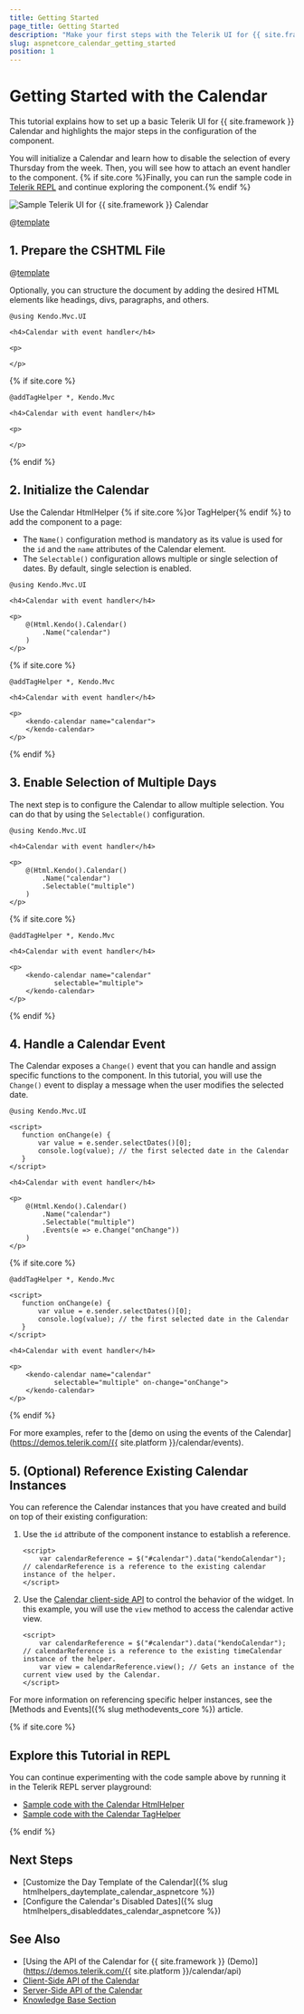 ```yaml
---
title: Getting Started
page_title: Getting Started
description: "Make your first steps with the Telerik UI for {{ site.framework }} Calendar component by following a complete step-by-step tutorial."
slug: aspnetcore_calendar_getting_started
position: 1
---
```


# Getting Started with the Calendar

This tutorial explains how to set up a basic Telerik UI for {{ site.framework }} Calendar and highlights the major steps in the configuration of the component.

You will initialize a Calendar and learn how to disable the selection of every Thursday from the week. Then, you will see how to attach an event handler to the component. {% if site.core %}Finally, you can run the sample code in [Telerik REPL](https://netcorerepl.telerik.com/) and continue exploring the component.{% endif %}

 ![Sample Telerik UI for {{ site.framework }} Calendar](./images/calendar-getting-started.png)

@[template](/_contentTemplates/core/getting-started-prerequisites.md#repl-component-gs-prerequisites)

## 1. Prepare the CSHTML File

@[template](/_contentTemplates/core/getting-started-directives.md#gs-adding-directives)

Optionally, you can structure the document by adding the desired HTML elements like headings, divs, paragraphs, and others.

```HtmlHelper
@using Kendo.Mvc.UI

<h4>Calendar with event handler</h4>

<p>

</p>
```
{% if site.core %}
```TagHelper
@addTagHelper *, Kendo.Mvc

<h4>Calendar with event handler</h4>

<p>

</p>
```
{% endif %}

## 2. Initialize the Calendar

Use the Calendar HtmlHelper {% if site.core %}or TagHelper{% endif %} to add the component to a page:

* The `Name()` configuration method is mandatory as its value is used for the `id` and the `name` attributes of the Calendar element.
* The `Selectable()` configuration allows multiple or single selection of dates. By default, single selection is enabled.

```HtmlHelper
@using Kendo.Mvc.UI

<h4>Calendar with event handler</h4>

<p>
    @(Html.Kendo().Calendar()
        .Name("calendar")
    )
</p>
```
{% if site.core %}
```TagHelper
@addTagHelper *, Kendo.Mvc

<h4>Calendar with event handler</h4>

<p>
    <kendo-calendar name="calendar">
    </kendo-calendar>
</p>
```
{% endif %}

## 3. Enable Selection of Multiple Days

The next step is to configure the Calendar to allow multiple selection. You can do that by using the `Selectable()` configuration.

```HtmlHelper
@using Kendo.Mvc.UI

<h4>Calendar with event handler</h4>

<p>
    @(Html.Kendo().Calendar()
        .Name("calendar")
        .Selectable("multiple")
    )
</p>
```
{% if site.core %}
```TagHelper
@addTagHelper *, Kendo.Mvc

<h4>Calendar with event handler</h4>

<p>
    <kendo-calendar name="calendar"  
           selectable="multiple">
    </kendo-calendar>
</p>
```
{% endif %}

## 4. Handle a Calendar Event

The Calendar exposes a `Change()` event that you can handle and assign specific functions to the component. In this tutorial, you will use the `Change()` event to display a message when the user modifies the selected date.

```HtmlHelper
@using Kendo.Mvc.UI

<script>
   function onChange(e) {
       var value = e.sender.selectDates()[0];
       console.log(value); // the first selected date in the Calendar
   }
</script>

<h4>Calendar with event handler</h4>

<p>
    @(Html.Kendo().Calendar()
        .Name("calendar")
        .Selectable("multiple")
        .Events(e => e.Change("onChange"))
    )
</p>
```
{% if site.core %}
```TagHelper
@addTagHelper *, Kendo.Mvc

<script>
   function onChange(e) {
       var value = e.sender.selectDates()[0];
       console.log(value); // the first selected date in the Calendar
   }
</script>

<h4>Calendar with event handler</h4>

<p>
    <kendo-calendar name="calendar" 
           selectable="multiple" on-change="onChange">
    </kendo-calendar>
</p>
```
{% endif %}

For more examples, refer to the [demo on using the events of the Calendar](https://demos.telerik.com/{{ site.platform }}/calendar/events).

## 5. (Optional) Reference Existing Calendar Instances

You can reference the Calendar instances that you have created and build on top of their existing configuration:

1. Use the `id` attribute of the component instance to establish a reference.

    ```JS script
    <script>
        var calendarReference = $("#calendar").data("kendoCalendar"); // calendarReference is a reference to the existing calendar instance of the helper.
    </script>
    ```

1. Use the [Calendar client-side API](https://docs.telerik.com/kendo-ui/api/javascript/ui/calendar#methods) to control the behavior of the widget. In this example, you will use the `view` method to access the calendar active view.

    ```JS script
    <script>
        var calendarReference = $("#calendar").data("kendoCalendar"); // calendarReference is a reference to the existing timeCalendar instance of the helper.
        var view = calendarReference.view(); // Gets an instance of the current view used by the Calendar.
    </script>
    ```

For more information on referencing specific helper instances, see the [Methods and Events]({% slug methodevents_core %}) article.

{% if site.core %}
## Explore this Tutorial in REPL

You can continue experimenting with the code sample above by running it in the Telerik REPL server playground:

* [Sample code with the Calendar HtmlHelper](https://netcorerepl.telerik.com/GHbFaqOM19rVSeMq37)
* [Sample code with the Calendar TagHelper](https://netcorerepl.telerik.com/GxFlugaW202oxJiL18)

{% endif %}

## Next Steps

* [Customize the Day Template of the Calendar]({% slug htmlhelpers_daytemplate_calendar_aspnetcore %})
* [Configure the Calendar's Disabled Dates]({% slug htmlhelpers_disableddates_calendar_aspnetcore %})

## See Also

* [Using the API of the Calendar for {{ site.framework }} (Demo)](https://demos.telerik.com/{{ site.platform }}/calendar/api)
* [Client-Side API of the Calendar](https://docs.telerik.com/kendo-ui/api/javascript/ui/calendar)
* [Server-Side API of the Calendar](/api/calendar)
* [Knowledge Base Section](/knowledge-base)
